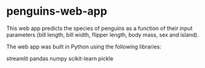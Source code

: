 # penguins-web-app

This web app predicts the species of penguins as a function of their input parameters (bill length, bill width, flipper length, body mass, sex and island).

The web app was built in Python using the following libraries:

 streamlit
 pandas
 numpy
 scikit-learn
 pickle
